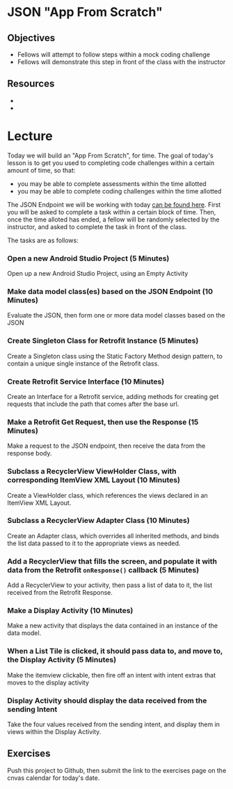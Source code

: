 # JSON "App From Scratch"

## Objectives
* Fellows will attempt to follow steps within a mock coding challenge
* Fellows will demonstrate this step in front of the class with the instructor

## Resources
* []() 
* []()

# Lecture

Today we will build an "App From Scratch", for time. The goal of today's lesson is to get you used to completing code challenges within a certain amount of time, so that:
* you may be able to complete assessments within the time allotted
* you may be able to complete coding challenges within the time allotted

The JSON Endpoint we will be working with today [can be found here](https://api.learn2crack.com/android/jsonandroid/). First you will be asked to complete a task within a certain block of time. Then, once the time alloted has ended, a fellow will be randomly selected by the instructor, and asked to complete the task in front of the class.

The tasks are as follows:
### Open a new Android Studio Project (5 Minutes)
Open up a new Android Studio Project, using an Empty Activity

### Make data model class(es) based on the JSON Endpoint (10 Minutes)
Evaluate the JSON, then form one or more data model classes based on the JSON

### Create Singleton Class for Retrofit Instance (5 Minutes)
Create a Singleton class using the Static Factory Method design pattern, to contain a unique single instance of the Retrofit class.

### Create Retrofit Service Interface (10 Minutes)
Create an Interface for a Retrofit service, adding methods for creating get requests that include the path that comes after the base url.

### Make a Retrofit Get Request, then use the Response (15 Minutes)
Make a request to the JSON endpoint, then receive the data from the response body.

### Subclass a RecyclerView ViewHolder Class, with corresponding ItemView XML Layout (10 Minutes)
Create a ViewHolder class, which references the views declared in an ItemView XML Layout.

### Subclass a RecyclerView Adapter Class (10 Minutes)
Create an Adapter class, which overrides all inherited methods, and binds the list data passed to it to the appropriate views as needed.

### Add a RecyclerView that fills the screen, and populate it with data from the Retrofit `onResponse()` callback (5 Minutes)
Add a RecyclerView to your activity, then pass a list of data to it, the list received from the Retrofit Response.

### Make a Display Activity (10 Minutes)
Make a new activity that displays the data contained in an instance of the data model.

### When a List Tile is clicked, it should pass data to, and move to, the Display Activity (5 Minutes)
Make the itemview clickable, then fire off an intent with intent extras that moves to the display activity

### Display Activity should display the data received from the sending Intent
Take the four values received from the sending intent, and display them in views within the Display Activity.

## Exercises
Push this project to Github, then submit the link to the exercises page on the cnvas calendar for today's date.

